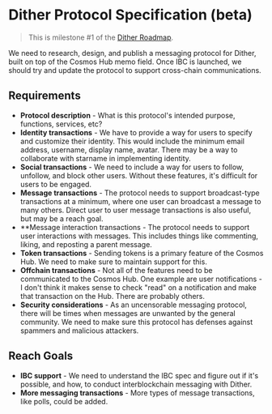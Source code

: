 # Dither Protocol Specification (beta)

> This is milestone #1 of the [Dither Roadmap](./roadmap.md).

We need to research, design, and publish a messaging protocol for Dither, built on top of the Cosmos Hub memo field. Once IBC is launched, we should try and update the protocol to support cross-chain communications.

## Requirements

- **Protocol description** - What is this protocol's intended purpose, functions, services, etc?
- **Identity transactions** - We have to provide a way for users to specify and customize their identity. This would include the minimum email address, username, display name, avatar. There may be a way to collaborate with starname in implementing identity.
- **Social transactions** - We need to include a way for users to follow, unfollow, and block other users. Without these features, it's difficult for users to be engaged.
- **Message transactions** - The protocol needs to support broadcast-type transactions at a minimum, where one user can broadcast a message to many others. Direct user to user message transactions is also useful, but may be a reach goal.
- **Message interaction transactions - The protocol needs to support user interactions with messages. This includes things like commenting, liking, and reposting a parent message.
- **Token transactions** - Sending tokens is a primary feature of the Cosmos Hub. We need to make sure to maintain support for this.
- **Offchain transactions** - Not all of the features need to be communicated to the Cosmos Hub. One example are user notifications - I don't think it makes sense to check "read" on a notification and make that transaction on the Hub. There are probably others.
- **Security considerations** - As an uncensorable messaging protocol, there will be times when messages are unwanted by the general community. We need to make sure this protocol has defenses against spammers and malicious attackers.

## Reach Goals

- **IBC support** - We need to understand the IBC spec and figure out if it's possible, and how, to conduct interblockchain messaging with Dither.
- **More messaging transactions** - More types of message transactions, like polls, could be added.
